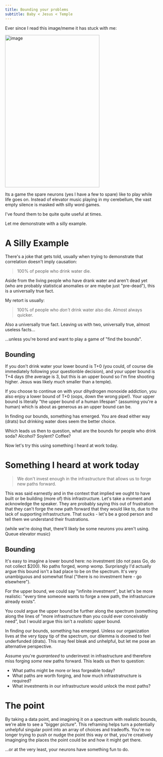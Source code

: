 ```yaml
---
title: Bounding your problems
subtitle: Baby < Jesus < Temple
---
```


Ever since I read this image/meme it has stuck with me:

<img width="310" height="500" alt="image" src="https://github.com/user-attachments/assets/acdc79af-2d57-4b69-8332-c0ad49ab2e55" />

Its a game the spare neurons (yes I have a few to spare) like to play while life goes on.
Instead of elevator music playing in my cerebellum, the vast empty silence is masked with silly word games.

I've found them to be quite quite useful at times.

Let me demonstrate with a silly example.

# A Silly Example

There's a joke that gets told, usually when trying to demonstrate that correlation doesn't imply causation:

> 100% of people who drink water die.

Aside from the living people who have drank water and aren't dead yet
(who are probably statistical anomalies or are maybe just "pre-dead"),
this is a universally true fact.

My retort is usually:

> 100% of people who _don't_ drink water also die. Almost always quicker.

Also a universally true fact. Leaving us with two, universally true, almost useless facts...

...unless you're bored and want to play a game of "find the bounds".

## Bounding

If you don't drink water your lower bound is T+0 (you could, of course die immediately following your questionble decision),
and your upper bound is T+4 days (the average is 3, but this is an upper bound so I'm fine shooting higher.
Jesus was likely _much_ smaller than a temple).

If you choose to continue on with your dihydrogen monoxide addiction, you also enjoy a lower bound of T+0 (oops, down the wrong pipe!).
Your upper bound is literally "the upper bound of a human lifespan" (assuming you're a human) which is about as generous as an upper bound can be.

In finding our bounds, something has emerged. You are dead either way (drats) but drinking water does seem the better choice.

Which leads us then to question, what are the bounds for people who drink soda? Alcohol? Soylent? Coffee?

Now let's try this using something I heard at work today.

# Something I heard at work today

> We don't invest enough in the infrastructure that allows us to forge new paths forward.

This was said earnestly and in the context that implied we ought to have built or be building (more of) this infrastructure.
Let's take a moment and acknowledge the speaker. They are probably saying this out of frustration that they can't
forge the new path forward that they would like to, due to the lack of supporting infrastructure.
That sucks - let's be a good person and tell them we understand their frustrations.

(while we're doing that, there'll likely be some neurons you aren't using. Queue elevator music)

## Bounding

It's easy to imagine a lower bound here: no investment (do not pass Go, do not collect $200). No paths forged, womp womp.
Surprisngly I'd actually argue this bound isn't a bad place to be on the spectrum. It's very unambiguous and somewhat final
("there is no investment here - go elsewhere").

For the upper bound, we could say "infinite investment", but let's be more realistic:
"every time someone wants to forge a new path, the infrasturcure already exists".

You could argue the upper bound be further along the spectrum (something along the lines of "more infrastructure than you
could ever conceivably need", but I would argue this isn't a _realistic_ upper bound.

In finding our bounds, something has emerged. Unless our organization lives at the very tippy tip of the spectrum,
our dilemma is doomed to feel underfunded (drats). This may feel bleak and unhelpful, but let me pose an alternative perspective.

Assume you're _guaranteed_ to underinvest in infrastructure and therefore miss forging _some_ new paths forward.
This leads us then to question:
- What paths might be more or less forgeable today?
- What paths are worth forging, and how much infrastratructure is required?
- What investments in our infrastructure would unlock the most paths?

# The point

By taking a data point, and imagining it on a spectrum with realistic bounds, we're able to see a "bigger picture".
This reframing helps turn a potentially unhelpful singular point into an array of choices and tradeoffs. You're no longer
trying to push or nudge the point this way or that, you're creatively imaginging the places the point could be and how it might get there.

...or at the very least, your neurons have something fun to do.
